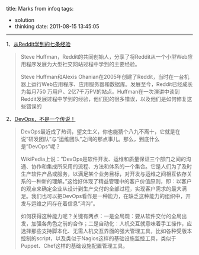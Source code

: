 title: Marks from infoq
tags:
  - solution
  - thinking
date: 2011-08-15 13:45:05
---

1、[从Reddit学到的七条经验](http://www.infoq.com/cn/news/2010/05/7-Lessons-Reddit)

> Steve Huffman，Reddit的共同创始人，分享了将Reddit从一个小型Web应用程序发展为大型社交网站过程中学到的主要经验。
> 
> Steve Huffman和Alexis Ohanian在2005年创建了Reddit，当时在一台机器上运行Web应用程序、应用服务器和数据库。发展至今，Reddit已经成长为每月750 万用户、2亿7千万PV的站点。Huffman在一次演讲中谈到Reddit发展过程中学到的经验，他们犯的很多错误，以及他们是如何修复这些错误的

2、[DevOps，不是一个传说！](http://www.infoq.com/cn/articles/devops-not-legend)

> DevOps最近成了热词，望文生义，你也能猜个八九不离十，它就是在说&#8221;研发团队&#8221;与&#8221;运维团队&#8221;之间的那点事儿。那么，到底什么是&#8221;DevOps&#8221;呢？
> 
> WikiPedia上说：&#8221;DevOps是软件开发、运维和质量保证三个部门之间的沟通、协作和集成所采用的流程、方法和体系的一个集合。它是人们为了及时生产软件产品或服务，以满足某个业务目标，对开发与运维之间相互依存关系的一种新的理解。&#8221;这恰好体现了精益管理中的客户价值原则，即：以客户的观点来确定企业从设计到生产交付的全部过程，实现客户需求的最大满足。我们也可以把DevOps看作是一种能力，在缺乏这种能力的组织中，开发与运维之间存在着信息&#8221;鸿沟&#8221;。
> 
> 如何获得这种能力呢？关键有两点：一是全局观：要从软件交付的全局出发，加强各角色之前的合作；二是自动化：人机交互就意味着手工操作，应选择那些支持脚本化、无需人机交互界面的强大管理工具，比如各种受版本控制的script，以及类似于Nagios这样的基础设施监控工具，类似于Puppet、Chef这样的基础设施配置管理工具。
